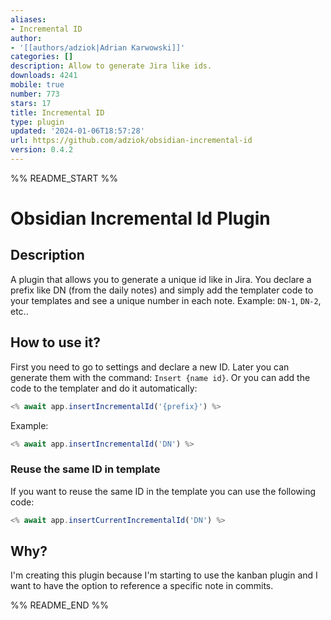 ```yaml
---
aliases:
- Incremental ID
author:
- '[[authors/adziok|Adrian Karwowski]]'
categories: []
description: Allow to generate Jira like ids.
downloads: 4241
mobile: true
number: 773
stars: 17
title: Incremental ID
type: plugin
updated: '2024-01-06T18:57:28'
url: https://github.com/adziok/obsidian-incremental-id
version: 0.4.2
---
```


%% README_START %%

# Obsidian Incremental Id Plugin

## Description
A plugin that allows you to generate a unique id like in Jira.
You declare a prefix like DN (from the daily notes) and simply add the templater code to your templates and see a unique number in each note.
Example: `DN-1`, `DN-2`, etc..

## How to use it?
First you need to go to settings and declare a new ID.
Later you can generate them with the command: `Insert {name id}`.
Or you can add the code to the templater and do it automatically:
```javascript
<% await app.insertIncrementalId('{prefix}') %>
```

Example:
```javascript
<% await app.insertIncrementalId('DN') %>
```

### Reuse the same ID in template
If you want to reuse the same ID in the template you can use the following code:
```javascript
<% await app.insertCurrentIncrementalId('DN') %>
```

## Why?
I'm creating this plugin because I'm starting to use the kanban plugin and I want to have the option to reference a specific note in commits.

%% README_END %%